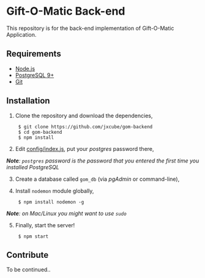 Gift-O-Matic Back-end
=====================

This repository is for the back-end implementation of Gift-O-Matic Application.

## Requirements
- [Node.js](http://nodejs.org/)
- [PostgreSQL 9+](http://www.postgresql.org/)
- [Git](http://git-scm.com/)

## Installation
1. Clone the repository and download the dependencies,

        $ git clone https://github.com/jxcube/gom-backend
        $ cd gom-backend
        $ npm install
2. Edit [config/index.js](./config/index.js), put your *postgres* password there,

  *__Note__: `postgres` password is the password that you entered the first time you installed PostgreSQL*

3. Create a database called `gom_db` (via *pgAdmin* or command-line),

4. Install `nodemon` module globally,

        $ npm install nodemon -g

  *__Note__: on Mac/Linux you might want to use `sudo`*

5. Finally, start the server!

        $ npm start
        
## Contribute
To be continued..
